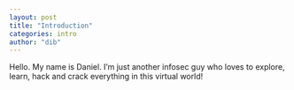 ```yaml
---
layout: post
title: "Introduction"
categories: intro
author: "dib"
---
```


Hello. My name is Daniel. I’m just another infosec guy who loves to explore, learn, hack and crack everything in this virtual world!